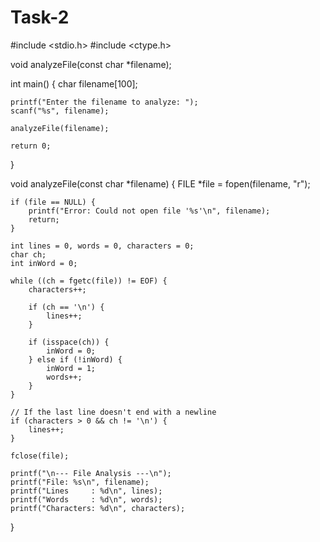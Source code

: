 # Task-2
#include <stdio.h>
#include <ctype.h>

void analyzeFile(const char *filename);

int main() {
    char filename[100];

    printf("Enter the filename to analyze: ");
    scanf("%s", filename);

    analyzeFile(filename);

    return 0;
}

void analyzeFile(const char *filename) {
    FILE *file = fopen(filename, "r");

    if (file == NULL) {
        printf("Error: Could not open file '%s'\n", filename);
        return;
    }

    int lines = 0, words = 0, characters = 0;
    char ch;
    int inWord = 0;

    while ((ch = fgetc(file)) != EOF) {
        characters++;

        if (ch == '\n') {
            lines++;
        }

        if (isspace(ch)) {
            inWord = 0;
        } else if (!inWord) {
            inWord = 1;
            words++;
        }
    }

    // If the last line doesn't end with a newline
    if (characters > 0 && ch != '\n') {
        lines++;
    }

    fclose(file);

    printf("\n--- File Analysis ---\n");
    printf("File: %s\n", filename);
    printf("Lines     : %d\n", lines);
    printf("Words     : %d\n", words);
    printf("Characters: %d\n", characters);
}

